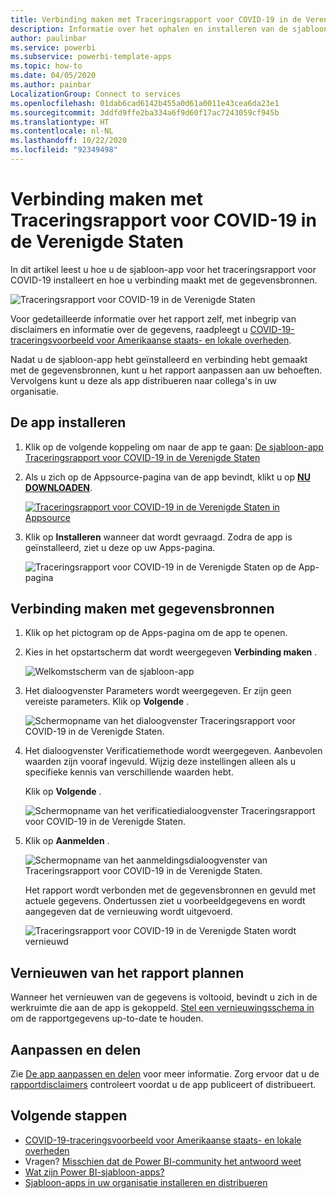 ```yaml
---
title: Verbinding maken met Traceringsrapport voor COVID-19 in de Verenigde Staten
description: Informatie over het ophalen en installeren van de sjabloon-app COVID-19-cases in de Verenigde Staten en het maken van verbinding met gegevens.
author: paulinbar
ms.service: powerbi
ms.subservice: powerbi-template-apps
ms.topic: how-to
ms.date: 04/05/2020
ms.author: painbar
LocalizationGroup: Connect to services
ms.openlocfilehash: 01dab6cad6142b455a0d61a0011e43cea6da23e1
ms.sourcegitcommit: 3ddfd9ffe2ba334a6f9d60f17ac7243059cf945b
ms.translationtype: HT
ms.contentlocale: nl-NL
ms.lasthandoff: 10/22/2020
ms.locfileid: "92349498"
---
```

# <a name="connect-to-the-covid-19-us-tracking-report"></a>Verbinding maken met Traceringsrapport voor COVID-19 in de Verenigde Staten
In dit artikel leest u hoe u de sjabloon-app voor het traceringsrapport voor COVID-19 installeert en hoe u verbinding maakt met de gegevensbronnen.

![Traceringsrapport voor COVID-19 in de Verenigde Staten](media/service-connect-to-covid-19-tracking/service-covid-19-us-tracking-report-title-screen.png)

Voor gedetailleerde informatie over het rapport zelf, met inbegrip van disclaimers en informatie over de gegevens, raadpleegt u [COVID-19-traceringsvoorbeeld voor Amerikaanse staats- en lokale overheden](../create-reports/sample-covid-19-us.md).

Nadat u de sjabloon-app hebt geïnstalleerd en verbinding hebt gemaakt met de gegevensbronnen, kunt u het rapport aanpassen aan uw behoeften. Vervolgens kunt u deze als app distribueren naar collega's in uw organisatie.

## <a name="install-the-app"></a>De app installeren

1. Klik op de volgende koppeling om naar de app te gaan: [De sjabloon-app Traceringsrapport voor COVID-19 in de Verenigde Staten](https://app.powerbi.com/groups/me/getapps/services/pbi-contentpacks.covid19ms)

1. Als u zich op de Appsource-pagina van de app bevindt, klikt u op [**NU DOWNLOADEN**](https://app.powerbi.com/groups/me/getapps/services/pbi-contentpacks.covid19ms).

    [![Traceringsrapport voor COVID-19 in de Verenigde Staten in Appsource](media/service-connect-to-covid-19-tracking/service-covid-19-us-tracking-report-appsource-icon.png)](https://app.powerbi.com/groups/me/getapps/services/pbi-contentpacks.covid19ms)

1. Klik op **Installeren** wanneer dat wordt gevraagd. Zodra de app is geïnstalleerd, ziet u deze op uw Apps-pagina.

   ![Traceringsrapport voor COVID-19 in de Verenigde Staten op de App-pagina](media/service-connect-to-covid-19-tracking/service-covid-19-us-tracking-report-apps-page-icon.png)

## <a name="connect-to-data-sources"></a>Verbinding maken met gegevensbronnen

1. Klik op het pictogram op de Apps-pagina om de app te openen.

1. Kies in het opstartscherm dat wordt weergegeven **Verbinding maken** .

   ![Welkomstscherm van de sjabloon-app](media/service-connect-to-covid-19-tracking/service-covid-19-us-tracking-report-splash-screen.png)

1. Het dialoogvenster Parameters wordt weergegeven. Er zijn geen vereiste parameters. Klik op **Volgende** .

   ![Schermopname van het dialoogvenster Traceringsrapport voor COVID-19 in de Verenigde Staten.](media/service-connect-to-covid-19-tracking/service-covid-19-us-tracking-report-parameters-dialog.png)

1. Het dialoogvenster Verificatiemethode wordt weergegeven. Aanbevolen waarden zijn vooraf ingevuld. Wijzig deze instellingen alleen als u specifieke kennis van verschillende waarden hebt.

    Klik op **Volgende** .

   ![Schermopname van het verificatiedialoogvenster Traceringsrapport voor COVID-19 in de Verenigde Staten.](media/service-connect-to-covid-19-tracking/service-covid-19-us-tracking-report-authentication-dialog.png)

1. Klik op **Aanmelden** .

   ![Schermopname van het aanmeldingsdialoogvenster van Traceringsrapport voor COVID-19 in de Verenigde Staten.](media/service-connect-to-covid-19-tracking/service-covid-19-us-tracking-report-signin-dialog.png)
 
   Het rapport wordt verbonden met de gegevensbronnen en gevuld met actuele gegevens. Ondertussen ziet u voorbeeldgegevens en wordt aangegeven dat de vernieuwing wordt uitgevoerd.

   ![Traceringsrapport voor COVID-19 in de Verenigde Staten wordt vernieuwd](media/service-connect-to-covid-19-tracking/service-covid-19-us-tracking-report-refresh-monitor.png)

## <a name="schedule-report-refresh"></a>Vernieuwen van het rapport plannen

Wanneer het vernieuwen van de gegevens is voltooid, bevindt u zich in de werkruimte die aan de app is gekoppeld. [Stel een vernieuwingsschema in](../connect-data/refresh-scheduled-refresh.md) om de rapportgegevens up-to-date te houden.

## <a name="customize-and-share"></a>Aanpassen en delen

Zie [De app aanpassen en delen](../connect-data/service-template-apps-install-distribute.md#customize-and-share-the-app) voor meer informatie. Zorg ervoor dat u de [rapportdisclaimers](../create-reports/sample-covid-19-us.md#disclaimers) controleert voordat u de app publiceert of distribueert.

## <a name="next-steps"></a>Volgende stappen
* [COVID-19-traceringsvoorbeeld voor Amerikaanse staats- en lokale overheden](../create-reports/sample-covid-19-us.md)
* Vragen? [Misschien dat de Power BI-community het antwoord weet](https://community.powerbi.com/)
* [Wat zijn Power BI-sjabloon-apps?](../connect-data/service-template-apps-overview.md)
* [Sjabloon-apps in uw organisatie installeren en distribueren](../connect-data/service-template-apps-install-distribute.md)
